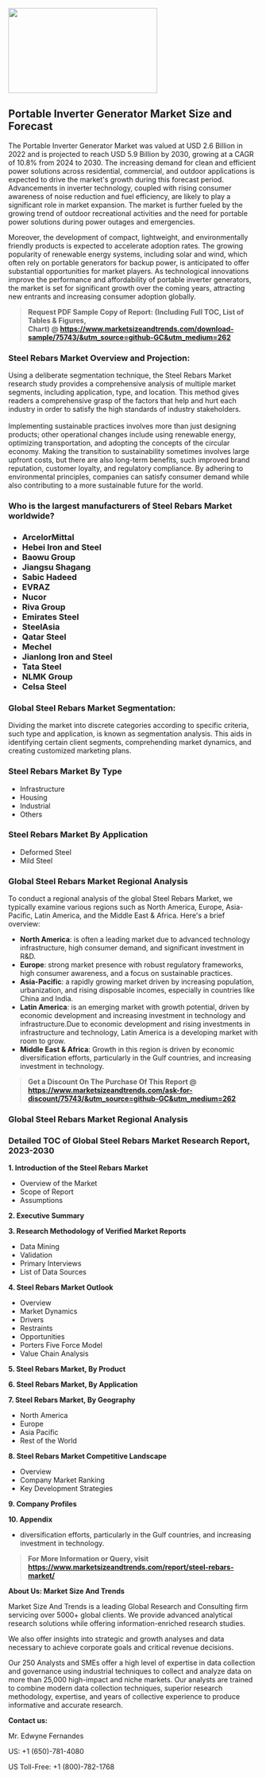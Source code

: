 <p><img class="alignnone size-medium wp-image-20088" src="https://ffe5etoiles.com/wp-content/uploads/2024/12/MST1-300x171.png" alt="" width="300" height="171" /></p><h2>Portable Inverter Generator Market Size and Forecast</h2><p>The Portable Inverter Generator Market was valued at USD 2.6 Billion in 2022 and is projected to reach USD 5.9 Billion by 2030, growing at a CAGR of 10.8% from 2024 to 2030. The increasing demand for clean and efficient power solutions across residential, commercial, and outdoor applications is expected to drive the market's growth during this forecast period. Advancements in inverter technology, coupled with rising consumer awareness of noise reduction and fuel efficiency, are likely to play a significant role in market expansion. The market is further fueled by the growing trend of outdoor recreational activities and the need for portable power solutions during power outages and emergencies.</p><p>Moreover, the development of compact, lightweight, and environmentally friendly products is expected to accelerate adoption rates. The growing popularity of renewable energy systems, including solar and wind, which often rely on portable generators for backup power, is anticipated to offer substantial opportunities for market players. As technological innovations improve the performance and affordability of portable inverter generators, the market is set for significant growth over the coming years, attracting new entrants and increasing consumer adoption globally.</p></p><blockquote id="" class=""><strong>Request PDF Sample Copy of Report: (Including Full TOC, List of Tables &amp; Figures, Chart)&nbsp;@&nbsp;<strong><a href="https://www.marketsizeandtrends.com/download-sample/75743/&utm_source=github-GC&utm_medium=262" target="_blank">https://www.marketsizeandtrends.com/download-sample/75743/&utm_source=github-GC&utm_medium=262</a></strong></strong></blockquote><h3 id="" class="">Steel Rebars Market&nbsp;Overview and Projection:</h3><p id="" class="">Using a deliberate segmentation technique, the Steel Rebars Market research study provides a comprehensive analysis of multiple market segments, including application, type, and location. This method gives readers a comprehensive grasp of the factors that help and hurt each industry in order to satisfy the high standards of industry stakeholders. <br /> <br />Implementing sustainable practices involves more than just designing products; other operational changes include using renewable energy, optimizing transportation, and adopting the concepts of the circular economy. Making the transition to sustainability sometimes involves large upfront costs, but there are also long-term benefits, such improved brand reputation, customer loyalty, and regulatory compliance. By adhering to environmental principles, companies can satisfy consumer demand while also contributing to a more sustainable future for the world.</p><h3 id="" class="">Who is the largest manufacturers of&nbsp;Steel Rebars Market worldwide?</h3><h3 class=""><p><ul><li>ArcelorMittal </li><li> Hebei Iron and Steel </li><li> Baowu Group </li><li> Jiangsu Shagang </li><li> Sabic Hadeed </li><li> EVRAZ </li><li> Nucor </li><li> Riva Group </li><li> Emirates Steel </li><li> SteelAsia </li><li> Qatar Steel </li><li> Mechel </li><li> Jianlong Iron and Steel </li><li> Tata Steel </li><li> NLMK Group </li><li> Celsa Steel</li></ul></p></h3><h3 id="" class="">Global&nbsp;Steel Rebars Market Segmentation:</h3><p id="" class="">Dividing the market into discrete categories according to specific criteria, such type and application, is known as segmentation analysis. This aids in identifying certain client segments, comprehending market dynamics, and creating customized marketing plans.</p><h3 id="" class="">Steel Rebars Market&nbsp;By Type</h3><p><p><ul><li>Infrastructure</li><li> Housing</li><li> Industrial</li><li> Others</p></li></ul></p></p><h3 id="" class="">Steel Rebars Market&nbsp;By Application</h3><p class=""><p><ul><li>Deformed Steel</li><li> Mild Steel</li></ul></p></p><h3 id="" class="">Global Steel Rebars Market Regional Analysis</h3><p id="" class="">To conduct a regional analysis of the global Steel Rebars Market, we typically examine various regions such as North America, Europe, Asia-Pacific, Latin America, and the Middle East &amp; Africa. Here's a brief overview:</p><ul><li><strong>North America</strong>: is often a leading market due to advanced technology infrastructure, high consumer demand, and significant investment in R&amp;D.</li><li><strong>Europe</strong>: strong market presence with robust regulatory frameworks, high consumer awareness, and a focus on sustainable practices.</li><li><strong>Asia-Pacific</strong>: a rapidly growing market driven by increasing population, urbanization, and rising disposable incomes, especially in countries like China and India.</li><li><strong>Latin America</strong>: is an emerging market with growth potential, driven by economic development and increasing investment in technology and infrastructure.Due to economic development and rising investments in infrastructure and technology, Latin America is a developing market with room to grow.</li><li><strong>Middle East &amp; Africa</strong>: Growth in this region is driven by economic diversification efforts, particularly in the Gulf countries, and increasing investment in technology.</li></ul><blockquote id="" class=""><strong>Get a Discount On The Purchase Of This Report @ <strong><a href="https://www.marketsizeandtrends.com/ask-for-discount/75743/&utm_source=github-GC&utm_medium=262" target="_blank">https://www.marketsizeandtrends.com/ask-for-discount/75743/&utm_source=github-GC&utm_medium=262</a></strong></strong></blockquote><h3 id="" class="">Global Steel Rebars Market Regional Analysis</h3><h3 id="" class="">Detailed TOC of Global Steel Rebars Market Research Report, 2023-2030</h3><p id="" class=""><strong>1. Introduction of the Steel Rebars Market</strong></p><ul><li>Overview of the Market</li><li>Scope of Report</li><li>Assumptions</li></ul><p id="" class=""><strong>2. Executive Summary</strong></p><p id="" class=""><strong>3. Research Methodology of Verified Market Reports</strong></p><ul><li>Data Mining</li><li>Validation</li><li>Primary Interviews</li><li>List of Data Sources</li></ul><p id="" class=""><strong>4. Steel Rebars Market Outlook</strong></p><ul><li>Overview</li><li>Market Dynamics</li><li>Drivers</li><li>Restraints</li><li>Opportunities</li><li>Porters Five Force Model</li><li>Value Chain Analysis</li></ul><p id="" class=""><strong>5. Steel Rebars Market, By Product</strong></p><p id="" class=""><strong>6. Steel Rebars Market, By Application</strong></p><p id="" class=""><strong>7. Steel Rebars Market, By Geography</strong></p><ul><li>North America</li><li>Europe</li><li>Asia Pacific</li><li>Rest of the World</li></ul><p id="" class=""><strong>8. Steel Rebars Market Competitive Landscape</strong></p><ul><li>Overview</li><li>Company Market Ranking</li><li>Key Development Strategies</li></ul><p id="" class=""><strong>9. Company Profiles</strong></p><p id="" class=""><strong>10. Appendix</strong></p><ul><li>diversification efforts, particularly in the Gulf countries, and increasing investment in technology.</li></ul><blockquote id="" class=""><strong>For More Information or Query, visit <strong><strong><a href="https://www.marketsizeandtrends.com/report/steel-rebars-market/" target="_blank">https://www.marketsizeandtrends.com/report/steel-rebars-market/</a></strong></strong></strong></blockquote><p id="" class=""><strong>About Us: Market Size And Trends</strong></p><p id="" class="">Market Size And Trends is a leading Global Research and Consulting firm servicing over 5000+ global clients. We provide advanced analytical research solutions while offering information-enriched research studies.</p><p id="" class="">We also offer insights into strategic and growth analyses and data necessary to achieve corporate goals and critical revenue decisions.</p><p id="" class="">Our 250 Analysts and SMEs offer a high level of expertise in data collection and governance using industrial techniques to collect and analyze data on more than 25,000 high-impact and niche markets. Our analysts are trained to combine modern data collection techniques, superior research methodology, expertise, and years of collective experience to produce informative and accurate research.</p><p id="" class=""><strong>Contact us:</strong></p><p id="" class="">Mr. Edwyne Fernandes</p><p id="" class="">US: +1 (650)-781-4080</p><p id="" class="">US Toll-Free: +1 (800)-782-1768</p>
